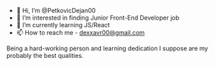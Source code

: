 - 👋 Hi, I’m @PetkovicDejan00
- 👀 I’m interested in finding Junior Front-End Developer job
- 🌱 I’m currently learning JS/React
- 📫 How to reach me - dexxavr00@gmail.com

Being a hard-working person and learning dedication I suppose are my probably the best qualities. 
